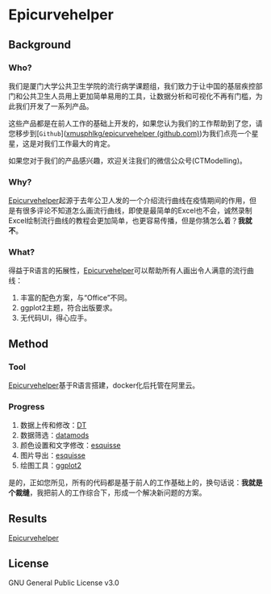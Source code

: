 # Epicurvehelper

## Background

### Who?

我们是厦门大学公共卫生学院的流行病学课题组，我们致力于让中国的基层疾控部门和公共卫生人员用上更加简单易用的工具，让数据分析和可视化不再有门槛，为此我们开发了一系列产品。

这些产品都是在前人工作的基础上开发的，如果您认为我们的工作帮助到了您，请您移步到[`Github`]([xmusphlkg/epicurvehelper (github.com)](https://github.com/xmusphlkg/epicurvehelper))为我们点亮一个星星，这是对我们工作最大的肯定。

如果您对于我们的产品感兴趣，欢迎关注我们的微信公众号(CTModelling)。

### Why?

[Epicurvehelper](https://github.com/xmusphlkg/epicurvehelper)起源于去年公卫人发的一个介绍流行曲线在疫情期间的作用，但是有很多评论不知道怎么画流行曲线，即使是最简单的Excel也不会，诚然录制Excel绘制流行曲线的教程会更加简单，也更容易传播，但是你猜怎么着？**我就不**。

### What?

得益于R语言的拓展性，[Epicurvehelper](https://github.com/xmusphlkg/epicurvehelper)可以帮助所有人画出令人满意的流行曲线：

1. 丰富的配色方案，与“Office”不同。
2. ggplot2主题，符合出版要求。
3. 无代码UI，得心应手。

## Method

### Tool

[Epicurvehelper](https://github.com/xmusphlkg/epicurvehelper)基于R语言搭建，docker化后托管在阿里云。

### Progress

1. 数据上传和修改：[DT](https://github.com/rstudio/DT)
2. 数据筛选：[datamods](https://github.com/dreamRs/datamods)
3. 颜色设置和文字修改：[esquisse](https://github.com/dreamRs/esquisse)
4. 图片导出：[esquisse](https://github.com/dreamRs/esquisse)
5. 绘图工具：[ggplot2](https://github.com/tidyverse/ggplot2)

是的，正如您所见，所有的代码都是基于前人的工作基础上的，换句话说：**我就是个裁缝**，我把前人的工作综合下，形成一个解决新问题的方案。

## Results

[Epicurvehelper](https://github.com/xmusphlkg/epicurvehelper)

## License

GNU General Public License v3.0
